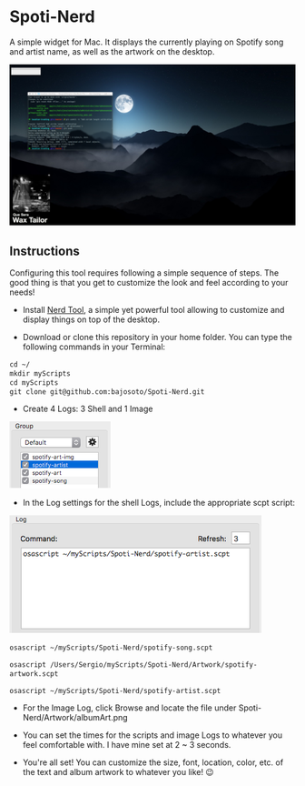 # Spoti-Nerd
A simple widget for Mac. It displays the currently playing on Spotify song and artist name, as well as the artwork on the desktop.

![alt text](https://github.com/bajosoto/Spoti-Nerd/blob/master/Res/screenshot.png "Desktop")

## Instructions
Configuring this tool requires following a simple sequence of steps. The good thing is that you get to customize the look and feel according to your needs!

- Install [Nerd Tool](http://mutablecode.com/apps/nerdtool.html), a simple yet powerful tool allowing to customize and display things on top of the desktop.

- Download or clone this repository in your home folder. You can type the following commands in your Terminal:
```
cd ~/
mkdir myScripts
cd myScripts
git clone git@github.com:bajosoto/Spoti-Nerd.git
```

- Create 4 Logs: 3 Shell and 1 Image
 
![alt text](https://github.com/bajosoto/Spoti-Nerd/blob/master/Res/groupscreen.png "Group")

- In the Log settings for the shell Logs, include the appropriate scpt script:

![alt text](https://github.com/bajosoto/Spoti-Nerd/blob/master/Res/logscreen.png "Log")

```
osascript ~/myScripts/Spoti-Nerd/spotify-song.scpt
```

```
osascript /Users/Sergio/myScripts/Spoti-Nerd/Artwork/spotify-artwork.scpt
```

```
osascript ~/myScripts/Spoti-Nerd/spotify-artist.scpt
```

- For the Image Log, click Browse and locate the file under Spoti-Nerd/Artwork/albumArt.png

- You can set the times for the scripts and image Logs to whatever you feel comfortable with. I have mine set at 2 ~ 3 seconds.

- You're all set! You can customize the size, font, location, color, etc. of the text and album artwork to whatever you like! :wink:

